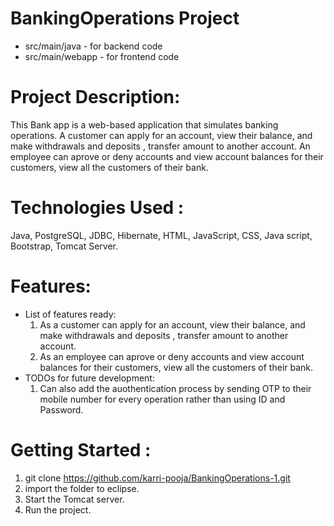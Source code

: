 # BankingOperations Project
  <ul>
  <li>src/main/java - for backend code</li> 
  <li>src/main/webapp - for frontend code</li>
  </ul>
 
# Project Description:
  This Bank app is a web-based application that simulates banking operations. 
  A customer can apply for an account, view their balance, and make withdrawals and deposits , transfer amount to another account. 
  An employee can aprove or deny accounts and view account balances for their customers, view all the customers of their bank.
 
# Technologies Used : 
  Java, PostgreSQL, JDBC, Hibernate, HTML, JavaScript, CSS, Java script, Bootstrap, Tomcat Server.
  
# Features:
- List of features ready:
  1) As a customer can apply for an account, view their balance, and make withdrawals and deposits , transfer amount to another account.
  2) As an employee can aprove or deny accounts and view account balances for their customers, view all the customers of their bank.
- TODOs for future development:
  1) Can also add the auothentication process by sending OTP to their mobile number for every operation rather than using ID and Password.
   
# Getting Started :
   1) git clone https://github.com/karri-pooja/BankingOperations-1.git
   2) import the folder to eclipse.
   3) Start the Tomcat server.
   4) Run the project.   
 

  
   
